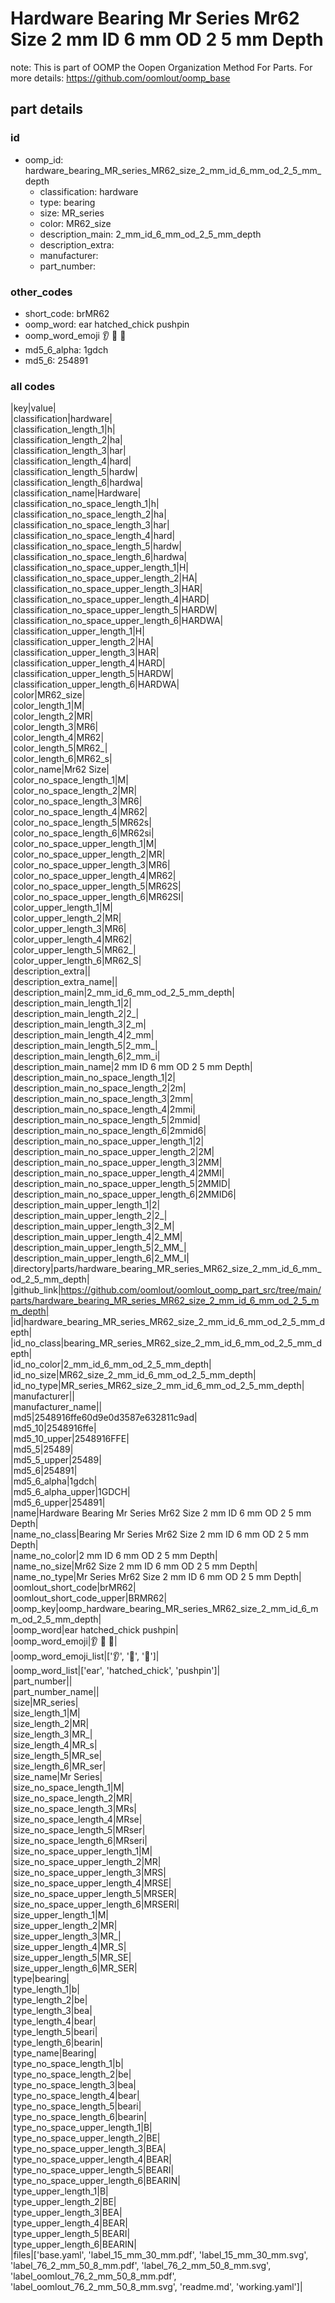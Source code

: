 # Hardware Bearing Mr Series Mr62 Size 2 mm ID 6 mm OD 2 5 mm Depth  

note: This is part of OOMP the Oopen Organization Method For Parts. For more details: https://github.com/oomlout/oomp_base

##  part details





### id
* oomp_id: hardware_bearing_MR_series_MR62_size_2_mm_id_6_mm_od_2_5_mm_depth
  * classification: hardware
  * type: bearing
  * size: MR_series
  * color: MR62_size
  * description_main: 2_mm_id_6_mm_od_2_5_mm_depth
  * description_extra: 
  * manufacturer: 
  * part_number: 

### other_codes
* short_code: brMR62
* oomp_word: ear hatched_chick pushpin
* oomp_word_emoji :ear: :hatched_chick: :pushpin:
* md5_6_alpha: 1gdch
* md5_6: 254891

### all codes 
|key|value|  
|classification|hardware|  
|classification_length_1|h|  
|classification_length_2|ha|  
|classification_length_3|har|  
|classification_length_4|hard|  
|classification_length_5|hardw|  
|classification_length_6|hardwa|  
|classification_name|Hardware|  
|classification_no_space_length_1|h|  
|classification_no_space_length_2|ha|  
|classification_no_space_length_3|har|  
|classification_no_space_length_4|hard|  
|classification_no_space_length_5|hardw|  
|classification_no_space_length_6|hardwa|  
|classification_no_space_upper_length_1|H|  
|classification_no_space_upper_length_2|HA|  
|classification_no_space_upper_length_3|HAR|  
|classification_no_space_upper_length_4|HARD|  
|classification_no_space_upper_length_5|HARDW|  
|classification_no_space_upper_length_6|HARDWA|  
|classification_upper_length_1|H|  
|classification_upper_length_2|HA|  
|classification_upper_length_3|HAR|  
|classification_upper_length_4|HARD|  
|classification_upper_length_5|HARDW|  
|classification_upper_length_6|HARDWA|  
|color|MR62_size|  
|color_length_1|M|  
|color_length_2|MR|  
|color_length_3|MR6|  
|color_length_4|MR62|  
|color_length_5|MR62_|  
|color_length_6|MR62_s|  
|color_name|Mr62 Size|  
|color_no_space_length_1|M|  
|color_no_space_length_2|MR|  
|color_no_space_length_3|MR6|  
|color_no_space_length_4|MR62|  
|color_no_space_length_5|MR62s|  
|color_no_space_length_6|MR62si|  
|color_no_space_upper_length_1|M|  
|color_no_space_upper_length_2|MR|  
|color_no_space_upper_length_3|MR6|  
|color_no_space_upper_length_4|MR62|  
|color_no_space_upper_length_5|MR62S|  
|color_no_space_upper_length_6|MR62SI|  
|color_upper_length_1|M|  
|color_upper_length_2|MR|  
|color_upper_length_3|MR6|  
|color_upper_length_4|MR62|  
|color_upper_length_5|MR62_|  
|color_upper_length_6|MR62_S|  
|description_extra||  
|description_extra_name||  
|description_main|2_mm_id_6_mm_od_2_5_mm_depth|  
|description_main_length_1|2|  
|description_main_length_2|2_|  
|description_main_length_3|2_m|  
|description_main_length_4|2_mm|  
|description_main_length_5|2_mm_|  
|description_main_length_6|2_mm_i|  
|description_main_name|2 mm ID 6 mm OD 2 5 mm Depth|  
|description_main_no_space_length_1|2|  
|description_main_no_space_length_2|2m|  
|description_main_no_space_length_3|2mm|  
|description_main_no_space_length_4|2mmi|  
|description_main_no_space_length_5|2mmid|  
|description_main_no_space_length_6|2mmid6|  
|description_main_no_space_upper_length_1|2|  
|description_main_no_space_upper_length_2|2M|  
|description_main_no_space_upper_length_3|2MM|  
|description_main_no_space_upper_length_4|2MMI|  
|description_main_no_space_upper_length_5|2MMID|  
|description_main_no_space_upper_length_6|2MMID6|  
|description_main_upper_length_1|2|  
|description_main_upper_length_2|2_|  
|description_main_upper_length_3|2_M|  
|description_main_upper_length_4|2_MM|  
|description_main_upper_length_5|2_MM_|  
|description_main_upper_length_6|2_MM_I|  
|directory|parts/hardware_bearing_MR_series_MR62_size_2_mm_id_6_mm_od_2_5_mm_depth|  
|github_link|https://github.com/oomlout/oomlout_oomp_part_src/tree/main/parts/hardware_bearing_MR_series_MR62_size_2_mm_id_6_mm_od_2_5_mm_depth|  
|id|hardware_bearing_MR_series_MR62_size_2_mm_id_6_mm_od_2_5_mm_depth|  
|id_no_class|bearing_MR_series_MR62_size_2_mm_id_6_mm_od_2_5_mm_depth|  
|id_no_color|2_mm_id_6_mm_od_2_5_mm_depth|  
|id_no_size|MR62_size_2_mm_id_6_mm_od_2_5_mm_depth|  
|id_no_type|MR_series_MR62_size_2_mm_id_6_mm_od_2_5_mm_depth|  
|manufacturer||  
|manufacturer_name||  
|md5|2548916ffe60d9e0d3587e632811c9ad|  
|md5_10|2548916ffe|  
|md5_10_upper|2548916FFE|  
|md5_5|25489|  
|md5_5_upper|25489|  
|md5_6|254891|  
|md5_6_alpha|1gdch|  
|md5_6_alpha_upper|1GDCH|  
|md5_6_upper|254891|  
|name|Hardware Bearing Mr Series Mr62 Size 2 mm ID 6 mm OD 2 5 mm Depth|  
|name_no_class|Bearing Mr Series Mr62 Size 2 mm ID 6 mm OD 2 5 mm Depth|  
|name_no_color|2 mm ID 6 mm OD 2 5 mm Depth|  
|name_no_size|Mr62 Size 2 mm ID 6 mm OD 2 5 mm Depth|  
|name_no_type|Mr Series Mr62 Size 2 mm ID 6 mm OD 2 5 mm Depth|  
|oomlout_short_code|brMR62|  
|oomlout_short_code_upper|BRMR62|  
|oomp_key|oomp_hardware_bearing_MR_series_MR62_size_2_mm_id_6_mm_od_2_5_mm_depth|  
|oomp_word|ear hatched_chick pushpin|  
|oomp_word_emoji|:ear: :hatched_chick: :pushpin:|  
|oomp_word_emoji_list|[':ear:', ':hatched_chick:', ':pushpin:']|  
|oomp_word_list|['ear', 'hatched_chick', 'pushpin']|  
|part_number||  
|part_number_name||  
|size|MR_series|  
|size_length_1|M|  
|size_length_2|MR|  
|size_length_3|MR_|  
|size_length_4|MR_s|  
|size_length_5|MR_se|  
|size_length_6|MR_ser|  
|size_name|Mr Series|  
|size_no_space_length_1|M|  
|size_no_space_length_2|MR|  
|size_no_space_length_3|MRs|  
|size_no_space_length_4|MRse|  
|size_no_space_length_5|MRser|  
|size_no_space_length_6|MRseri|  
|size_no_space_upper_length_1|M|  
|size_no_space_upper_length_2|MR|  
|size_no_space_upper_length_3|MRS|  
|size_no_space_upper_length_4|MRSE|  
|size_no_space_upper_length_5|MRSER|  
|size_no_space_upper_length_6|MRSERI|  
|size_upper_length_1|M|  
|size_upper_length_2|MR|  
|size_upper_length_3|MR_|  
|size_upper_length_4|MR_S|  
|size_upper_length_5|MR_SE|  
|size_upper_length_6|MR_SER|  
|type|bearing|  
|type_length_1|b|  
|type_length_2|be|  
|type_length_3|bea|  
|type_length_4|bear|  
|type_length_5|beari|  
|type_length_6|bearin|  
|type_name|Bearing|  
|type_no_space_length_1|b|  
|type_no_space_length_2|be|  
|type_no_space_length_3|bea|  
|type_no_space_length_4|bear|  
|type_no_space_length_5|beari|  
|type_no_space_length_6|bearin|  
|type_no_space_upper_length_1|B|  
|type_no_space_upper_length_2|BE|  
|type_no_space_upper_length_3|BEA|  
|type_no_space_upper_length_4|BEAR|  
|type_no_space_upper_length_5|BEARI|  
|type_no_space_upper_length_6|BEARIN|  
|type_upper_length_1|B|  
|type_upper_length_2|BE|  
|type_upper_length_3|BEA|  
|type_upper_length_4|BEAR|  
|type_upper_length_5|BEARI|  
|type_upper_length_6|BEARIN|  
|files|['base.yaml', 'label_15_mm_30_mm.pdf', 'label_15_mm_30_mm.svg', 'label_76_2_mm_50_8_mm.pdf', 'label_76_2_mm_50_8_mm.svg', 'label_oomlout_76_2_mm_50_8_mm.pdf', 'label_oomlout_76_2_mm_50_8_mm.svg', 'readme.md', 'working.yaml']|  
